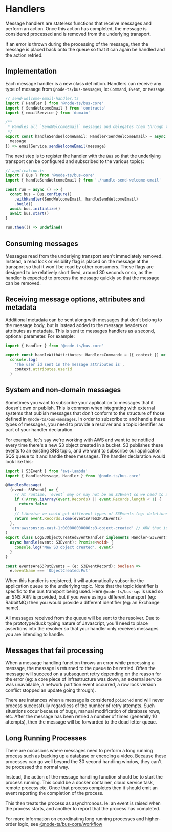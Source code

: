 # Handlers

Message handlers are stateless functions that receive messages and perform an action. Once this action has completed, the message is considered processed and is removed from the underlying transport.

If an error is thrown during the processing of the message, then the message is placed back onto the queue so that it can again be handled and the action retried.

## Implementation

Each message handler is a new class definition. Handlers can receive any type of message from `@node-ts/bus-messages`, ie: `Command`, `Event`, or `Message`.

```typescript
// send-welcome-email-handler.ts
import { Handler } from '@node-ts/bus-core'
import { SendWelcomeEmail } from 'contracts'
import { emailService } from 'domain'

/**
 * Handles all `SendWelcomeEmail` messages and delegates them through to the emailService to send a welcome email
 */
export const handleSendWelcomeEmail: Handler<SendWelcomeEmail> = async ({
  message
}) => emailService.sendWelcomeEmail(message)
```

The next step is to register the handler with the `Bus` so that the underlying transport can be configured and subscribed to the various topics:

```typescript
// application.ts
import { Bus } from '@node-ts/bus-core'
import { handleSendWelcomeEmail } from './handle-send-welcome-email'

const run = async () => {
  const bus = Bus.configure()
    .withHandler(SendWelcomeEmail, handleSendWelcomeEmail)
    .build()
  await bus.initialize()
  await bus.start()
}

run.then(() => undefined)
```

## Consuming messages

Messages read from the underlying transport aren't immediately removed. Instead, a read lock or visibility flag is placed on the message at the transport so that it won't be read by other consumers. These flags are designed to be relatively short lived, around 30 seconds or so, as the handler is expected to process the message quickly so that the message can be removed.

## Receiving message options, attributes and metadata

Additional metadata can be sent along with messages that don't belong to the message body, but is instead added to the message headers or attributes as metadata. This is sent to messages handlers as a second, optional parameter. For example:

```typescript
import { Handler } from '@node-ts/bus-core'

export const handleWithAttributes: Handler<Command> = ({ context }) =>
  console.log(
    'The user id sent in the message attributes is',
    context.attributes.userId
  )
```

## System and non-domain messages

Sometimes you want to subscribe your application to messages that it doesn't own or publish. This is common when integrating with external systems that publish messages that don't conform to the structure of those defined in `@node-ts/bus-messages`. In order to subscribe to and handle these types of messages, you need to provide a resolver and a topic identifier as part of your handler declaration.

For example, let's say we're working with AWS and want to be notified every time there's a new S3 object created in a bucket. S3 publishes these events to an existing SNS topic, and we want to subscribe our application SQS queue to it and handle these messages. The handler declaration would look like this:

```typescript
import { S3Event } from 'aws-lambda'
import { HandlesMessage, Handler } from '@node-ts/bus-core'

@HandlesMessage(
  (event: S3Event) => {
    // At runtime, `event` may or may not be an S3Event so we need to assert
    if (!Array.isArray(event.Records) || event.Records.length < 1) {
      return false
    }
    // Likewise we could get different types of S3Events (eg: deletions)
    return event.Records.some(eventsAreS3PutEvents)
  },
  'arn:aws:sns:us-east-1:000000000000:s3-object-created' // ARN that identifies the topic to subscribe to
)
export class LogS3ObjectCreatedEventHandler implements Handler<S3Event> {
  async handle(event: S3Event): Promise<void> {
    console.log('New S3 object created', event)
  }
}

const eventsAreS3PutEvents = (e: S3EventRecord): boolean =>
  e.eventName === 'ObjectCreated:Put'
```

When this handler is registered, it will automatically subscribe the application queue to the underlying topic. Note that the topic identifier is specific to the bus transport being used. Here `@node-ts/bus-sqs` is used so an SNS ARN is provided, but if you were using a different transport (eg: RabbitMQ) then you would provide a different identifier (eg: an Exchange name).

All messages received from the queue will be sent to the resolver. Due to the prototype/duck typing nature of Javascript, you'll need to place assertions into the resolver so that your handler only receives messages you are intending to handle.

## Messages that fail processing

When a message handling function throws an error while processing a message, the message is returned to the queue to be retried. Often the message will succeed on a subsequent retry depending on the reason for the error (eg: a core piece of infrastructure was down, an external service was unavailable, a network partition event occurred, a row lock version conflict stopped an update going through).

There are instances when a message is considered `poisoned` and will never process successfully regardless of the number of retry attempts. Such situations occur because of bugs, manual modification of database rows, etc. After the message has been retried a number of times (generally 10 attempts), then the message will be forwarded to the dead letter queue.

## Long Running Processes

There are occasions where messages need to perform a long running process such as backing up a database or encoding a video. Because these processes can go well beyond the 30 second handling window, they can't be processed the normal way.

Instead, the action of the message handling function should be to start the process running. This could be a docker container, cloud service task, remote process etc. Once that process completes then it should emit an event reporting the completion of the process.

This then treats the process as asynchronous. Ie: an event is raised when the process starts, and another to report that the process has completed.

For more information on coordinating long running processes and higher-order logic, see [@node-ts/bus-core/workflow](/packages/bus-core/src/workflow)
